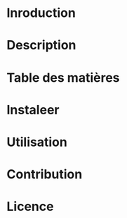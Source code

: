 # Inroduction
# Description
# Table des matières
# Instaleer
# Utilisation
# Contribution
# Licence
